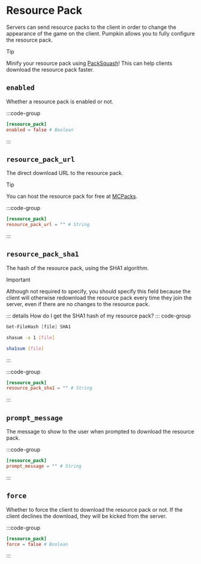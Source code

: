 # Resource Pack

Servers can send resource packs to the client in order to change the appearance of the game on the client. Pumpkin allows you to fully configure the resource pack.

> [!TIP]
> Minify your resource pack using [PackSquash](https://packsquash.aylas.org)! This can help clients download the resource pack faster.

## `enabled`

Whether a resource pack is enabled or not.

:::code-group
```toml [features.toml]
[resource_pack]
enabled = false # Boolean
```
:::

## `resource_pack_url`

The direct download URL to the resource pack. 

> [!TIP]
> You can host the resource pack for free at [MCPacks](https://mc-packs.net).

:::code-group
```toml [features.toml]
[resource_pack]
resource_pack_url = "" # String
```
:::

## `resource_pack_sha1`

The hash of the resource pack, using the SHA1 algorithm.

> [!IMPORTANT]
> Although not required to specify, you should specify this field because the client will otherwise redownload the resource pack every time they join the server, even if there are no changes to the resource pack.

::: details How do I get the SHA1 hash of my resource pack?
::: code-group
```powershell [Windows (PowerShell)]
Get-FileHash [file] SHA1
```
```sh [Mac OS]
shasum -a 1 [file]
```
```sh [Linux]
sha1sum [file]
```
:::

:::code-group
```toml [features.toml]
[resource_pack]
resource_pack_sha1 = "" # String
```
:::

## `prompt_message`

The message to show to the user when prompted to download the resource pack.

:::code-group
```toml [features.toml]
[resource_pack]
prompt_message = "" # String
```
:::

## `force`

Whether to force the client to download the resource pack or not. If the client declines the download, they will be kicked from the server.

:::code-group
```toml [features.toml]
[resource_pack]
force = false # Boolean
```
:::
